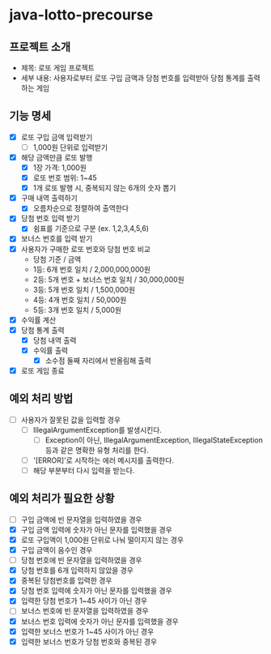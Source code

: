 # java-lotto-precourse

## 프로젝트 소개

- 제목: 로또 게임 프로젝트
- 세부 내용: 사용자로부터 로또 구입 금액과 당첨 번호를 입력받아 당첨 통계를 출력하는 게임

## 기능 명세

- [x] 로또 구입 금액 입력받기
    - [ ] 1,000원 단위로 입력받기
- [x] 해당 금액만큼 로또 발행
    - [x] 1장 가격: 1,000원
    - [x] 로또 번호 범위: 1~45
    - [x] 1개 로또 발행 시, 중복되지 않는 6개의 숫자 뽑기
- [x] 구매 내역 출력하기
    - [x] 오름차순으로 정렬하여 출역한다
- [x] 당첨 번호 입력 받기
    - [x] 쉼표를 기준으로 구분 (ex. 1,2,3,4,5,6)
- [x] 보너스 번호를 입력 받기
- [x] 사용자가 구매한 로또 번호와 당첨 번호 비교
    - 당첨 기준 / 금액
    - 1등: 6개 번호 일치 / 2,000,000,000원
    - 2등: 5개 번호 + 보너스 번호 일치 / 30,000,000원
    - 3등: 5개 번호 일치 / 1,500,000원
    - 4등: 4개 번호 일치 / 50,000원
    - 5등: 3개 번호 일치 / 5,000원
- [x] 수익률 계산
- [x] 당첨 통계 출력
    - [x] 당첨 내역 출력
    - [x] 수익률 출력
        - [x] 소수점 둘째 자리에서 반올림해 출력
- [x] 로또 게임 종료

## 예외 처리 방법

- [ ] 사용자가 잘못된 값을 입력할 경우
    - [ ] IllegalArgumentException를 발생시킨다.
        - [ ] Exception이 아닌, IllegalArgumentException, IllegalStateException 등과 같은 명확한 유형 처리를 한다.
    - [ ] '[ERROR]'로 시작하는 에러 메시지를 출력한다.
    - [ ] 해당 부분부터 다시 입력을 받는다.

## 예외 처리가 필요한 상황

- [ ] 구입 금액에 빈 문자열을 입력하였을 경우
- [x] 구입 금액 입력에 숫자가 아닌 문자를 입력했을 경우
- [x] 로또 구입액이 1,000원 단위로 나눠 떨이지지 않는 경우
- [x] 구입 금액이 음수인 경우
- [ ] 당첨 번호에 빈 문자열을 입력하였을 경우
- [x] 당첨 번호를 6개 입력하지 않았을 경우
- [x] 중복된 당첨번호를 입력한 경우
- [x] 당첨 번호 입력에 숫자가 아닌 문자를 입력했을 경우
- [x] 입력한 당첨 번호가 1~45 사이가 아닌 경우
- [ ] 보너스 번호에 빈 문자열을 입력하였을 경우
- [x] 보너스 번호 입력에 숫자가 아닌 문자를 입력했을 경우
- [x] 입력한 보너스 번호가 1~45 사이가 아닌 경우
- [x] 입력한 보너스 번호가 당첨 번호와 중복된 경우